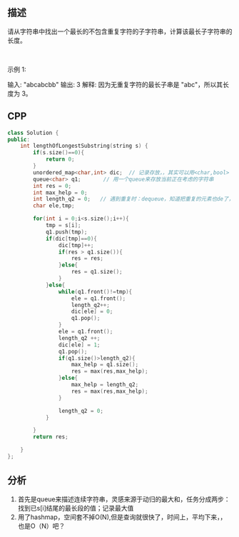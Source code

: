## 描述

请从字符串中找出一个最长的不包含重复字符的子字符串，计算该最长子字符串的长度。

 

示例 1:

输入: "abcabcbb"
输出: 3 
解释: 因为无重复字符的最长子串是 "abc"，所以其长度为 3。

## CPP

```cpp
class Solution {
public:
    int lengthOfLongestSubstring(string s) {
        if(s.size()==0){
            return 0;
        }
        unordered_map<char,int> dic;  // 记录存放，，其实可以用<char,bool>
        queue<char> q1;       // 用一个queue来存放当前正在考虑的字符串
        int res = 0;
        int max_help = 0;
        int length_q2 = 0;   // 遇到重复时：dequeue，知道把重复的元素也de了，同时计数，同时在hashmap中剔除相应出现
        char ele,tmp;

        for(int i = 0;i<s.size();i++){
            tmp = s[i];
            q1.push(tmp);
            if(dic[tmp]==0){
                dic[tmp]++;
                if(res > q1.size()){
                    res = res;
                }else{
                    res = q1.size();
                }
            }else{
                while(q1.front()!=tmp){
                    ele = q1.front();
                    length_q2++;
                    dic[ele] = 0;
                    q1.pop();
                }
                ele = q1.front();
                length_q2 ++;
                dic[ele] = 1;
                q1.pop();
                if(q1.size()>length_q2){
                    max_help = q1.size();
                    res = max(res,max_help);
                }else{
                    max_help = length_q2;
                    res = max(res,max_help);
                }

                length_q2 = 0;
            }

        }
        return res;

    }
};
```

## 分析
1. 首先是queue来描述连续字符串，灵感来源于动归的最大和，任务分成两步：找到已s[i]结尾的最长段的值；记录最大值
2. 用了hashmap，空间套不掉O(N),但是查询就很快了，时间上，平均下来，，也是O（N）吧？